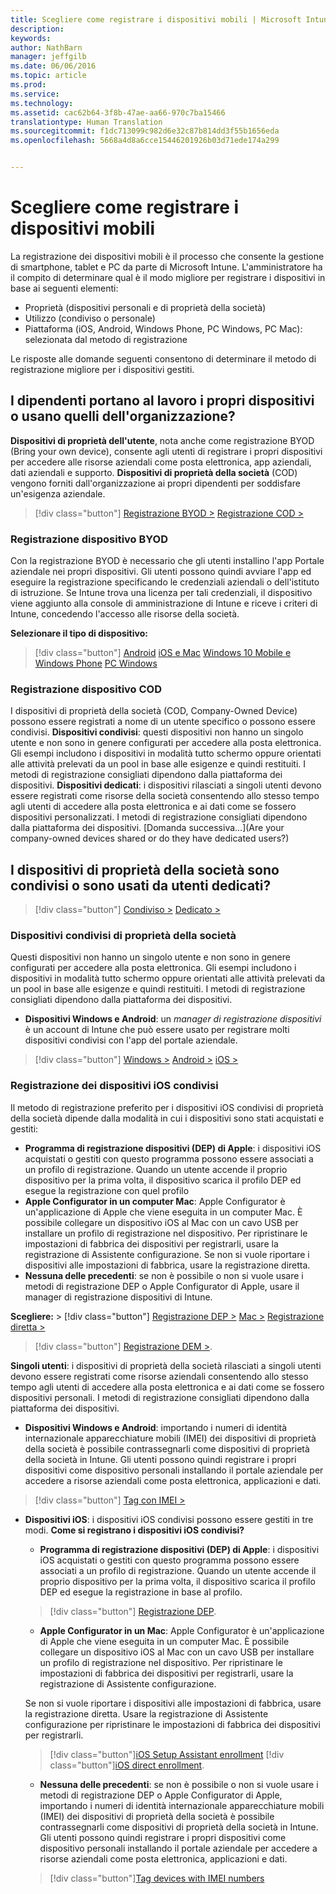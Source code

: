 ```yaml
---
title: Scegliere come registrare i dispositivi mobili | Microsoft Intune
description: 
keywords: 
author: NathBarn
manager: jeffgilb
ms.date: 06/06/2016
ms.topic: article
ms.prod: 
ms.service: 
ms.technology: 
ms.assetid: cac62b64-3f8b-47ae-aa66-970c7ba15466
translationtype: Human Translation
ms.sourcegitcommit: f1dc713099c982d6e32c87b814dd3f55b1656eda
ms.openlocfilehash: 5668a4d8a6cce15446201926b03d71ede174a299


---
```


# Scegliere come registrare i dispositivi mobili

La registrazione dei dispositivi mobili è il processo che consente la gestione di smartphone, tablet e PC da parte di Microsoft Intune. L'amministratore ha il compito di determinare qual è il modo migliore per registrare i dispositivi in base ai seguenti elementi:

 -  Proprietà (dispositivi personali e di proprietà della società)
 -  Utilizzo (condiviso o personale)
 -  Piattaforma (iOS, Android, Windows Phone, PC Windows, PC Mac): selezionata dal metodo di registrazione

Le risposte alle domande seguenti consentono di determinare il metodo di registrazione migliore per i dispositivi gestiti.

## **I dipendenti portano al lavoro i propri dispositivi o usano quelli dell'organizzazione?**

  **Dispositivi di proprietà dell'utente**, nota anche come registrazione BYOD (Bring your own device), consente agli utenti di registrare i propri dispositivi per accedere alle risorse aziendali come posta elettronica, app aziendali, dati aziendali e supporto. **Dispositivi di proprietà della società** (COD) vengono forniti dall'organizzazione ai propri dipendenti per soddisfare un'esigenza aziendale.
  > [!div class="button"]
  [Registrazione BYOD >](#byod-device-enrollment)   [Registrazione COD >](#cod-device-enrollment)

### Registrazione dispositivo BYOD

Con la registrazione BYOD è necessario che gli utenti installino l'app Portale aziendale nei propri dispositivi. Gli utenti possono quindi avviare l'app ed eseguire la registrazione specificando le credenziali aziendali o dell'istituto di istruzione. Se Intune trova una licenza per tali credenziali, il dispositivo viene aggiunto alla console di amministrazione di Intune e riceve i criteri di Intune, concedendo l'accesso alle risorse della società.

**Selezionare il tipo di dispositivo:**
> [!div class="button"]
[Android](..deploy-use/set-up-android-management-with-microsoft-intune) [iOS e Mac](..deploy-use/set-up-ios-and-mac-management-with-microsoft-intune) [Windows 10 Mobile e Windows Phone](..deploy-use/set-up-windows-phone-management-with-microsoft-intune) [PC Windows](..deploy-use/set-up-windows-device-management-with-microsoft-intune)


### Registrazione dispositivo COD

I dispositivi di proprietà della società (COD, Company-Owned Device) possono essere registrati a nome di un utente specifico o possono essere condivisi.  **Dispositivi condivisi**: questi dispositivi non hanno un singolo utente e non sono in genere configurati per accedere alla posta elettronica. Gli esempi includono i dispositivi in modalità tutto schermo oppure orientati alle attività prelevati da un pool in base alle esigenze e quindi restituiti. I metodi di registrazione consigliati dipendono dalla piattaforma dei dispositivi. **Dispositivi dedicati**: i dispositivi rilasciati a singoli utenti devono essere registrati come risorse della società consentendo allo stesso tempo agli utenti di accedere alla posta elettronica e ai dati come se fossero dispositivi personalizzati. I metodi di registrazione consigliati dipendono dalla piattaforma dei dispositivi. [Domanda successiva...](Are your company-owned devices shared or do they have dedicated users?)

## **I dispositivi di proprietà della società sono condivisi o sono usati da utenti dedicati?**

> [!div class="button"]
[Condiviso >](#Shared-company-owned-devices)   [Dedicato >](..deploy-use/get-ready-to-enroll-devices-in-microsoft-intune)


### Dispositivi condivisi di proprietà della società

Questi dispositivi non hanno un singolo utente e non sono in genere configurati per accedere alla posta elettronica. Gli esempi includono i dispositivi in modalità tutto schermo oppure orientati alle attività prelevati da un pool in base alle esigenze e quindi restituiti. I metodi di registrazione consigliati dipendono dalla piattaforma dei dispositivi.

  - **Dispositivi Windows e Android**: un *manager di registrazione dispositivi* è un account di Intune che può essere usato per registrare molti dispositivi condivisi con l'app del portale aziendale.
  > [!div class="button"]
  [Windows >](../deploy-use/enroll-corporate-owned-devices-with-the-device-enrollment-manager-in-microsoft-intune) [Android >](../deploy-use/enroll-corporate-owned-devices-with-the-device-enrollment-manager-in-microsoft-intune) [iOS >](#shared-ios-device-enrollment)

### Registrazione dei dispositivi iOS condivisi

Il metodo di registrazione preferito per i dispositivi iOS condivisi di proprietà della società dipende dalla modalità in cui i dispositivi sono stati acquistati e gestiti:

  - **Programma di registrazione dispositivi (DEP) di Apple**: i dispositivi iOS acquistati o gestiti con questo programma possono essere associati a un profilo di registrazione. Quando un utente accende il proprio dispositivo per la prima volta, il dispositivo scarica il profilo DEP ed esegue la registrazione con quel profilo
  - **Apple Configurator in un computer Mac**: Apple Configurator è un'applicazione di Apple che viene eseguita in un computer Mac. È possibile collegare un dispositivo iOS al Mac con un cavo USB per installare un profilo di registrazione nel dispositivo. Per ripristinare le impostazioni di fabbrica dei dispositivi per registrarli, usare la registrazione di Assistente configurazione. Se non si vuole riportare i dispositivi alle impostazioni di fabbrica, usare la registrazione diretta.
  - **Nessuna delle precedenti**: se non è possibile o non si vuole usare i metodi di registrazione DEP o Apple Configurator di Apple, usare il manager di registrazione dispositivi di Intune.

  **Scegliere:**
    > [!div class="button"]
     [Registrazione DEP >](../deploy-use/ios-device-enrollment-program-in-microsoft-intune) [Mac >](../deploy-use/ios-setup-assistant-enrollment-in-microsoft-intune) [Registrazione diretta >](../deploy-use/ios-direct-enrollment-in-microsoft-intune)  

  > [!div class="button"]
    [Registrazione DEM >](../deploy-use/enroll-corporate-owned-devices-with-the-device-enrollment-manager-in-microsoft-intune).

**Singoli utenti**: i dispositivi di proprietà della società rilasciati a singoli utenti devono essere registrati come risorse aziendali consentendo allo stesso tempo agli utenti di accedere alla posta elettronica e ai dati come se fossero dispositivi personali. I metodi di registrazione consigliati dipendono dalla piattaforma dei dispositivi.

  - **Dispositivi Windows e Android**: importando i numeri di identità internazionale apparecchiature mobili (IMEI) dei dispositivi di proprietà della società è possibile contrassegnarli come dispositivi di proprietà della società in Intune. Gli utenti possono quindi registrare i propri dispositivi come dispositivo personali installando il portale aziendale per accedere a risorse aziendali come posta elettronica, applicazioni e dati.
  > [!div class="button"]
  [Tag con IMEI >](../deploy-use/specify-corporate-owned-devices-with-international-mobile-equipment-identity-imei-numbers)

  - **Dispositivi iOS**: i dispositivi iOS condivisi possono essere gestiti in tre modi.  **Come si registrano i dispositivi iOS condivisi?**

    - **Programma di registrazione dispositivi (DEP) di Apple**: i dispositivi iOS acquistati o gestiti con questo programma possono essere associati a un profilo di registrazione. Quando un utente accende il proprio dispositivo per la prima volta, il dispositivo scarica il profilo DEP ed esegue la registrazione in base al profilo.
    > [!div class="button"]
    [Registrazione DEP](../deploy-use/ios-device-enrollment-program-in-microsoft-intune).

    - **Apple Configurator in un Mac**: Apple Configurator è un'applicazione di Apple che viene eseguita in un computer Mac. È possibile collegare un dispositivo iOS al Mac con un cavo USB per installare un profilo di registrazione nel dispositivo. Per ripristinare le impostazioni di fabbrica dei dispositivi per registrarli, usare la registrazione di Assistente configurazione.

    Se non si vuole riportare i dispositivi alle impostazioni di fabbrica, usare la registrazione diretta.
    Usare la registrazione di Assistente configurazione per ripristinare le impostazioni di fabbrica dei dispositivi per registrarli.
    > [!div class="button"][iOS Setup Assistant enrollment](../deploy-use/ios-setup-assistant-enrollment-in-microsoft-intune) [!div class="button"][iOS direct enrollment](../deploy-use/ios-direct-enrollment-in-microsoft-intune).

    - **Nessuna delle precedenti**: se non è possibile o non si vuole usare i metodi di registrazione DEP o Apple Configurator di Apple, importando i numeri di identità internazionale apparecchiature mobili (IMEI) dei dispositivi di proprietà della società è possibile contrassegnarli come dispositivi di proprietà della società in Intune. Gli utenti possono quindi registrare i propri dispositivi come dispositivo personali installando il portale aziendale per accedere a risorse aziendali come posta elettronica, applicazioni e dati.
    > [!div class="button"][Tag devices with IMEI numbers](../deploy-use/specify-corporate-owned-devices-with-international-mobile-equipment-identity-imei-numbers)



<!--HONumber=Jun16_HO5-->


